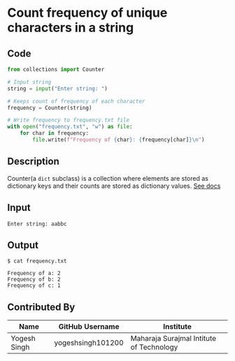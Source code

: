 # Count frequency of unique characters in a string

## Code
```python
from collections import Counter

# Input string
string = input("Enter string: ")

# Keeps count of frequency of each character
frequency = Counter(string)

# Write frequency to frequency.txt file
with open("frequency.txt", "w") as file:
    for char in frequency:
        file.write(f"Frequency of {char}: {frequency[char]}\n")
```

## Description
Counter(a `dict` subclass) is a collection where elements are stored as dictionary keys and their counts are stored as dictionary values. [See docs](https://docs.python.org/3/library/collections.html#collections.Counter)

## Input
```
Enter string: aabbc
```

## Output
```
$ cat frequency.txt

Frequency of a: 2
Frequency of b: 2
Frequency of c: 1
```

## Contributed By

| Name | GitHub Username | Institute |
| --- | --- | --- |
| Yogesh Singh | yogeshsingh101200 | Maharaja Surajmal Intitute of Technology |